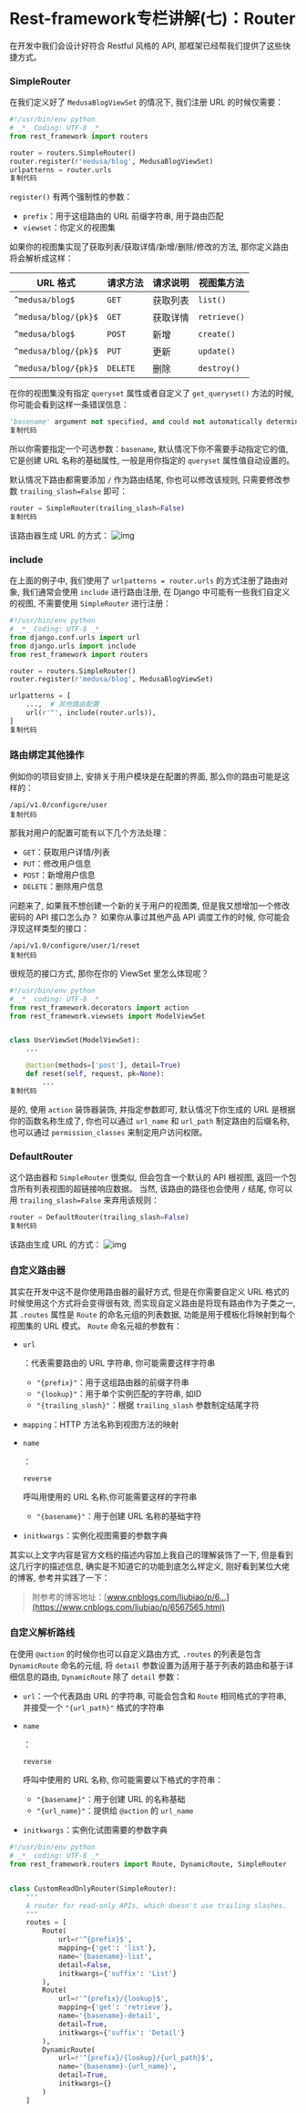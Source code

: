 # Rest-framework专栏讲解(七)：Router

在开发中我们会设计好符合 Restful 风格的 API, 那框架已经帮我们提供了这些快捷方式。

### SimpleRouter

在我们定义好了 `MedusaBlogViewSet` 的情况下, 我们注册 URL 的时候仅需要：

```python
#!/usr/bin/env python
# _*_ Coding: UTF-8 _*_
from rest_framework import routers

router = routers.SimpleRouter()
router.register(r'medusa/blog', MedusaBlogViewSet)
urlpatterns = router.urls
复制代码
```

`register()` 有两个强制性的参数：

- `prefix`：用于这组路由的 URL 前缀字符串, 用于路由匹配
- `viewset`：你定义的视图集

如果你的视图集实现了获取列表/获取详情/新增/删除/修改的方法, 那你定义路由将会解析成这样：

| URL 格式             | 请求方法 | 请求说明 | 视图集方法   |
| -------------------- | -------- | -------- | ------------ |
| `^medusa/blog$`      | `GET`    | 获取列表 | `list()`     |
| `^medusa/blog/{pk}$` | `GET`    | 获取详情 | `retrieve()` |
| `^medusa/blog$`      | `POST`   | 新增     | `create()`   |
| `^medusa/blog/{pk}$` | `PUT`    | 更新     | `update()`   |
| `^medusa/blog/{pk}$` | `DELETE` | 删除     | `destroy()`  |

在你的视图集没有指定 `queryset` 属性或者自定义了 `get_queryset()` 方法的时候, 你可能会看到这样一条错误信息：

```python
'basename' argument not specified, and could not automatically determine the name from the viewset, as it does not have a '.queryset' attribute.
复制代码
```

所以你需要指定一个可选参数：`basename`, 默认情况下你不需要手动指定它的值, 它是创建 URL 名称的基础属性, 一般是用你指定的 `queryset` 属性值自动设置的。

默认情况下路由都需要添加 `/` 作为路由结尾, 你也可以修改该规则, 只需要修改参数 `trailing_slash=False` 即可：

```python
router = SimpleRouter(trailing_slash=False)
复制代码
```

该路由器生成 URL 的方式： ![img](https://user-gold-cdn.xitu.io/2020/6/20/172d1d10a5ee9a7c?imageView2/0/w/1280/h/960/ignore-error/1)

### include

在上面的例子中, 我们使用了 `urlpatterns = router.urls` 的方式注册了路由对象, 我们通常会使用 `include` 进行路由注册, 在 Django 中可能有一些我们自定义的视图, 不需要使用 `SimpleRouter` 进行注册：

```python
#!/usr/bin/env python
# _*_ Coding: UTF-8 _*_
from django.conf.urls import url
from django.urls import include
from rest_framework import routers

router = routers.SimpleRouter()
router.register(r'medusa/blog', MedusaBlogViewSet)

urlpatterns = [
    ...,  # 其他路由配置
    url(r'^', include(router.urls)),
]
复制代码
```

### 路由绑定其他操作

例如你的项目安排上, 安排关于用户模块是在配置的界面, 那么你的路由可能是这样的：

```url
/api/v1.0/configure/user
复制代码
```

那我对用户的配置可能有以下几个方法处理：

- `GET`：获取用户详情/列表
- `PUT`：修改用户信息
- `POST`：新增用户信息
- `DELETE`：删除用户信息

问题来了, 如果我不想创建一个新的关于用户的视图类, 但是我又想增加一个修改密码的 API 接口怎么办？ 如果你从事过其他产品 API 调度工作的时候, 你可能会浮现这样类型的接口：

```url
/api/v1.0/configure/user/1/reset
复制代码
```

很规范的接口方式, 那你在你的 ViewSet 里怎么体现呢？

```python
#!/usr/bin/env python
# _*_ coding: UTF-8 _*_
from rest_framework.decorators import action
from rest_framework.viewsets import ModelViewSet


class UserViewSet(ModelViewSet):
    ...

    @action(methods=['post'], detail=True)
    def reset(self, request, pk=None):
        ...
复制代码
```

是的, 使用 `action` 装饰器装饰, 并指定参数即可, 默认情况下你生成的 URL 是根据你的函数名称生成了, 你也可以通过 `url_name` 和 `url_path` 制定路由的后缀名称, 也可以通过 `permission_classes` 来制定用户访问权限。

### DefaultRouter

这个路由器和 `SimpleRouter` 很类似, 但会包含一个默认的 API 根视图, 返回一个包含所有列表视图的超链接响应数据。 当然, 该路由的路径也会使用 `/` 结尾, 你可以用 `trailing_slash=False` 来弃用该规则：

```python
router = DefaultRouter(trailing_slash=False)
复制代码
```

该路由生成 URL 的方式： ![img](https://user-gold-cdn.xitu.io/2020/6/20/172d1d221056b008?imageView2/0/w/1280/h/960/ignore-error/1)

### 自定义路由器

其实在开发中这不是你使用路由器的最好方式, 但是在你需要自定义 URL 格式的时候使用这个方式将会变得很有效, 而实现自定义路由是将现有路由作为子类之一, 其 `.routes` 属性是 `Route` 的命名元组的列表数据, 功能是用于模板化将映射到每个视图集的 URL 模式。 `Route` 命名元祖的参数有：

- ```
  url
  ```

  ：代表需要路由的 URL 字符串, 你可能需要这样字符串

  - `"{prefix}"`：用于这组路由器的前缀字符串
  - `"{lookup}"`：用于单个实例匹配的字符串, 如ID
  - `"{trailing_slash}"`：根据 `trailing_slash` 参数制定结尾字符

- `mapping`：HTTP 方法名称到视图方法的映射

- ```
  name
  ```

  ：

  ```
  reverse
  ```

   呼叫用使用的 URL 名称,你可能需要这样的字符串

  - `"{basename}"`：用于创建 URL 名称的基础字符

- `initkwargs`：实例化视图需要的参数字典

其实以上文字内容是官方文档的描述内容加上我自己的理解装饰了一下, 但是看到这几行字的描述信息, 确实是不知道它的功能到底怎么样定义, 刚好看到某位大佬的博客, 参考并实践了一下：

> 附参考的博客地址：[www.cnblogs.com/liubiao/p/6…](https://www.cnblogs.com/liubiao/p/6567565.html)

### 自定义解析路线

在使用 `@action` 的时候你也可以自定义路由方式, `.routes` 的列表是包含 `DynamicRoute` 命名的元组, 将 `detail` 参数设置为适用于基于列表的路由和基于详细信息的路由, `DynamicRoute` 除了 `detail` 参数：

- `url`：一个代表路由 URL 的字符串, 可能会包含和 `Route` 相同格式的字符串, 并接受一个 `"{url_path}"` 格式的字符串

- ```
  name
  ```

  ：

  ```
  reverse
  ```

   呼叫中使用的 URL 名称, 你可能需要以下格式的字符串：

  - `"{basename}"`：用于创建 URL 的名称基础
  - `"{url_name}"`：提供给 `@action` 的 `url_name`

- `initkwargs`：实例化试图需要的参数字典

```python
#!/usr/bin/env python
# _*_ coding: UTF-8 _*_
from rest_framework.routers import Route, DynamicRoute, SimpleRouter


class CustomReadOnlyRouter(SimpleRouter):
    """
    A router for read-only APIs, which doesn't use trailing slashes.
    """
    routes = [
        Route(
            url=r'^{prefix}$',
            mapping={'get': 'list'},
            name='{basename}-list',
            detail=False,
            initkwargs={'suffix': 'List'}
        ),
        Route(
            url=r'^{prefix}/{lookup}$',
            mapping={'get': 'retrieve'},
            name='{basename}-detail',
            detail=True,
            initkwargs={'suffix': 'Detail'}
        ),
        DynamicRoute(
            url=r'^{prefix}/{lookup}/{url_path}$',
            name='{basename}-{url_name}',
            detail=True,
            initkwargs={}
        )
    ]
```
